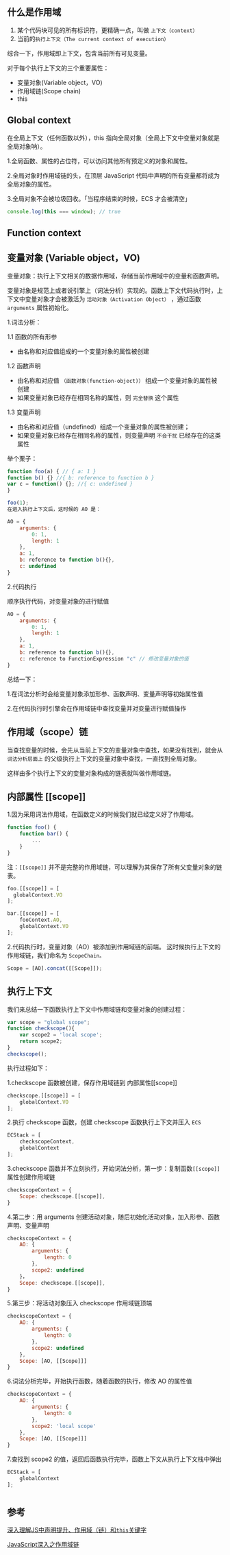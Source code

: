 
## 什么是作用域

1. 某个代码块可见的所有标识符，更精确一点，叫做 `上下文（context）`
2. 当前的`执行上下文（The current context of execution）`

综合一下，作用域即上下文，包含当前所有可见变量。

对于每个执行上下文的三个重要属性：

* 变量对象(Variable object，VO)
* 作用域链(Scope chain)
* this

## Global context

在全局上下文（任何函数以外），this 指向全局对象（全局上下文中变量对象就是全局对象呐）。

1.全局函数、属性的占位符，可以访问其他所有预定义的对象和属性。

2.全局对象时作用域链的头，在顶层 JavaScript 代码中声明的所有变量都将成为全局对象的属性。

3.全局对象不会被垃圾回收。「当程序结束的时候，ECS 才会被清空」


```js
console.log(this === window); // true
```

## Function context

## 变量对象 (Variable object，VO)

变量对象：执行上下文相关的数据作用域，存储当前作用域中的变量和函数声明。

变量对象是规范上或者说引擎上（词法分析）实现的。函数上下文代码执行时，上下文中变量对象才会被激活为 `活动对象（Activation Object）` ，通过函数 `arguments` 属性初始化。

1.词法分析：

1.1 函数的所有形参

* 由名称和对应值组成的一个变量对象的属性被创建

1.2 函数声明

* 由名称和对应值 `（函数对象(function-object)）` 组成一个变量对象的属性被创建
* 如果变量对象已经存在相同名称的属性，则 `完全替换` 这个属性


1.3 变量声明

* 由名称和对应值（undefined）组成一个变量对象的属性被创建；
* 如果变量对象已经存在相同名称的属性，则变量声明 `不会干扰` 已经存在的这类属性

举个栗子：

```js
function foo(a) { // { a: 1 }
function b() {} //{ b: reference to function b }
var c = function() {}; //{ c: undefined } 
}

foo(1);
在进入执行上下文后，这时候的 AO 是：

AO = {
    arguments: {
        0: 1,
        length: 1
    },
    a: 1,
    b: reference to function b(){},
    c: undefined
}
```

2.代码执行

顺序执行代码，对变量对象的进行赋值

```js
AO = {
    arguments: {
        0: 1,
        length: 1
    },
    a: 1,
    b: reference to function b(){},
    c: reference to FunctionExpression "c" // 修改变量对象的值
}
```

总结一下：

1.在词法分析时会给变量对象添加形参、函数声明、变量声明等初始属性值

2.在代码执行时引擎会在作用域链中查找变量并对变量进行赋值操作



## 作用域（scope）链

当查找变量的时候，会先从当前上下文的变量对象中查找，如果没有找到，就会从 `词法分析层面上` 的父级执行上下文的变量对象中查找，一直找到全局对象。

这样由多个执行上下文的变量对象构成的链表就叫做作用域链。

## 内部属性 [[scope]]

1.因为采用词法作用域，在函数定义的时候我们就已经定义好了作用域。

```js
function foo() {
    function bar() {
        ...
    }
}
```

注：`[[scope]]` 并不是完整的作用域链，可以理解为其保存了所有父变量对象的链表。

```js
foo.[[scope]] = [
  globalContext.VO
];

bar.[[scope]] = [
    fooContext.AO,
    globalContext.VO
];
```

2.代码执行时，变量对象（AO）被添加到作用域链的前端。
这时候执行上下文的作用域链，我们命名为
`ScopeChain。`

```js
Scope = [AO].concat([[Scope]]);
```

## 执行上下文

我们来总结一下函数执行上下文中作用域链和变量对象的创建过程：

```js
var scope = "global scope";
function checkscope(){
    var scope2 = 'local scope';
    return scope2;
}
checkscope();
```

执行过程如下：

1.checkscope 函数被创建，保存作用域链到 内部属性[[scope]]

```js
checkscope.[[scope]] = [
    globalContext.VO
];
```

2.执行 checkscope 函数，创建 checkscope 函数执行上下文并压入 `ECS`

```js
ECStack = [
    checkscopeContext,
    globalContext
];
```

3.checkscope 函数并不立刻执行，开始词法分析，第一步：复制函数`[[scope]]`属性创建作用域链

```js
checkscopeContext = {
    Scope: checkscope.[[scope]],
}
```

4.第二步：用 arguments 创建活动对象，随后初始化活动对象，加入形参、函数声明、变量声明
```js
checkscopeContext = {
    AO: {
        arguments: {
            length: 0
        },
        scope2: undefined
    }，
    Scope: checkscope.[[scope]],
}
```

5.第三步：将活动对象压入 checkscope 作用域链顶端
```js
checkscopeContext = {
    AO: {
        arguments: {
            length: 0
        },
        scope2: undefined
    },
    Scope: [AO, [[Scope]]]
}
```

6.词法分析完毕，开始执行函数，随着函数的执行，修改 AO 的属性值
```js
checkscopeContext = {
    AO: {
        arguments: {
            length: 0
        },
        scope2: 'local scope'
    },
    Scope: [AO, [[Scope]]]
}
```

7.查找到 scope2 的值，返回后函数执行完毕，函数上下文从执行上下文栈中弹出

```js
ECStack = [
    globalContext
];
```






#
## 参考

[深入理解JS中声明提升、作用域（链）和`this`关键字](https://github.com/creeperyang/blog/issues/16)

[JavaScript深入之作用域链](https://github.com/mqyqingfeng/Blog/issues/6)
